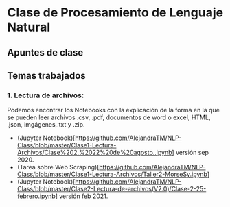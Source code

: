 # Clase de Procesamiento de Lenguaje Natural
## Apuntes de clase

## Temas trabajados

### 1. Lectura de archivos:
Podemos encontrar los Notebooks con la explicación de la forma en la que se pueden leer archivos .csv, .pdf, documentos de word o excel, HTML, .json, imgágenes,.txt y .zip.

* (Jupyter Notebook)[https://github.com/AlejandraTM/NLP-Class/blob/master/Clase1-Lectura-Archivos/Clase%202.%2022%20de%20agosto..ipynb] versión sep 2020.
* (Tarea sobre Web Scraping)[https://github.com/AlejandraTM/NLP-Class/blob/master/Clase1-Lectura-Archivos/Taller2-MorseSy.ipynb]
* (Jupyter Notebook)[https://github.com/AlejandraTM/NLP-Class/blob/master/Clase2-Lectura-de-archivos(V2.0)/Clase-2-25-febrero.ipynb] versión feb 2021.



